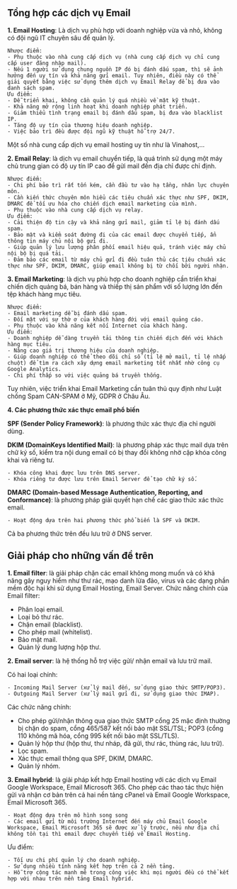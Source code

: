 **Tổng hợp các dịch vụ Email**
-
**1. Email Hosting**: Là dịch vụ phù hợp với doanh nghiệp vừa và nhỏ, không có đội ngũ IT chuyên sâu để quản lý.

    Nhược điểm: 
    - Phụ thuộc vào nhà cung cấp dịch vụ (nhà cung cấp dịch vụ chỉ cung cấp user đăng nhập mail).
    - Nếu 1 người sử dụng chung nguồn IP đó bị đánh dấu spam, thì sẽ ảnh hưởng đến uy tín và khả năng gửi email. Tuy nhiên, điều này có thể giải quyết bằng việc sử dụng thêm dịch vụ Email Relay để bị đưa vào danh sách spam.
    Ưu điểm: 
    - Dễ triển khai, không cần quản lý quá nhiều về mặt kỹ thuật.
    - Khả năng mở rộng linh hoạt khi doanh nghiệp phát triển.
    - Giảm thiểu tình trạng email bị đánh dấu spam, bị đưa vào blacklist IP.
    - Tăng độ uy tín của thương hiệu doanh nghiệp.
    - Việc bảo trì đều được đội ngũ kỹ thuật hỗ trợ 24/7.
    
Một số nhà cung cấp dịch vụ email hosting uy tín như là Vinahost,...

**2. Email Relay**: là dịch vụ email chuyển tiếp, là quá trình sử dụng một máy chủ trung gian có độ uy tín IP cao để gửi mail đến địa chỉ được chỉ định.

    Nhược điểm:
    - Chi phí bảo trì rất tốn kém, cần đầu tư vào hạ tầng, nhân lực chuyên môn.
    - Cần kiến thức chuyên môn hiểu các tiêu chuẩn xác thực như SPF, DKIM, DMARC để tối ưu hóa cho chiến dịch email marketing của mình.
    - Phụ thuộc vào nhà cung cấp dịch vụ relay.
    Ưu điểm:
    - Cải thiện độ tin cậy và khả năng gửi mail, giảm tỉ lệ bị đánh dấu spam.
    - Bảo mật và kiểm soát đường đi của các email được chuyển tiếp, ẩn thông tin máy chủ nội bộ gửi đi.
    - Giúp quản lý lưu lượng phân phối email hiệu quả, tránh việc máy chủ nội bộ bị quá tải.
    - Đảm bảo các email từ máy chủ gửi đi đều tuân thủ các tiêu chuẩn xác thực như SPF, DKIM, DMARC, giúp email không bị từ chối bởi người nhận.

**3. Email Marketing**: là dịch vụ phù hợp cho doanh nghiệp cần triển khai chiến dịch quảng bá, bán hàng và thiếp thị sản phẩm với số lượng lớn đến tệp khách hàng mục tiêu.

    Nhược điểm:
    - Email marketing dễ bị đánh dấu spam.
    - Đối mặt với sự thờ ơ của khách hàng đới với email quảng cáo.
    - Phụ thuộc vào khả năng kết nối Internet của khách hàng.
    Ưu điểm:
    - Doanh nghiệp dễ dàng truyền tải thông tin chiến dịch đến với khách hàng mục tiêu.
    - Nâng cao giá trị thương hiệu của doanh nghiệp. 
    - Giúp doanh nghiệp có thể theo dõi chỉ số (tỉ lệ mở mail, tỉ lệ nhấp chuột) để tìm ra cách xây dựng email marketing tốt nhất nhờ công cụ Google Analytics.
    - Chi phí thấp so với việc quảng bá truyền thống.

Tuy nhiên, việc triển khai Email Marketing cần tuân thủ quy định như Luật chống Spam CAN-SPAM ở Mỹ, GDPR ở Châu Âu.

**4. Các phương thức xác thực email phổ biến**

**SPF (Sender Policy Framework)**: là phương thức xác thực địa chỉ người dùng.

**DKIM (DomainKeys Identified Mail)**: là phương pháp xác thực mail dựa trên chữ ký số, kiểm tra nội dung email có bị thay đổi không nhờ cặp khóa công khai và riêng tư.

    - Khóa công khai được lưu trên DNS server.
    - Khóa riêng tư được lưu trên Email Server để tạo chữ ký số.

**DMARC (Domain-based Message Authentication, Reporting, and Conformance)**: là phương pháp giải quyết hạn chế các giao thức xác thức email.

    - Hoạt động dựa trên hai phương thức phổ biến là SPF và DKIM.
     
Cả ba phương thức trên đều lưu trữ ở DNS server.

**Giải pháp cho những vấn đề trên**
-
**1. Email filter**: là giải pháp chặn các email không mong muốn và có khả năng gây nguy hiểm như thư rác, mạo danh lừa đảo, virus và các dạng phần mềm độc hại khi sử dụng Email Hosting, Email Server. Chức năng chính của Email filter:

- Phân loại email.
- Loại bỏ thư rác.
- Chặn email (blacklist).
- Cho phép mail (whitelist).
- Bảo mật mail.
- Quản lý dung lượng hộp thư.

**2. Email server**: là hệ thống hỗ trợ việc gửi/ nhận email và lưu trữ mail.

Có hai loại chính: 

    - Incoming Mail Server (xử lý mail đến, sử dụng giao thức SMTP/POP3).
    - Outgoing Mail Server (xử lý mail gửi đi, sử dụng giao thức IMAP).

Các chức năng chính: 
- Cho phép gửi/nhận thông qua giao thức SMTP
cổng 25 mặc định thường bị chặn do spam, cổng 465/587 kết nối bảo mật SSL/TSL; POP3 (cổng 110 không mã hóa, cổng 995 kết nối bảo mật SSL/TLS).
- Quản lý hộp thư (hộp thư, thư nháp, đã gửi, thư rác, thùng rác, lưu trữ).
- Lọc spam.
- Xác thực email thông qua SPF, DKIM, DMARC.
- Quản lý nhóm.

**3. Email hybrid**: là giải pháp kết hợp Email hosting với các dịch vụ Email Google Workspace, Email Microsoft 365. Cho phép các thao tác thực hiện gửi và nhận cơ bản trên cả hai nền tảng cPanel và Email Google Workspace, Email Microsoft 365.

    - Hoạt động dựa trên mô hình song song 
    - Các email gửi từ môi trường Internet đến máy chủ Email Google Workspace, Email Microsoft 365 sẽ được xử lý trước, nếu như địa chỉ không tồn tại thì email được chuyển tiếp về Email Hosting.
    
 Ưu điểm:
 
    - Tối ưu chi phí quản lý cho doanh nghiệp.
    - Sử dụng nhiều tính năng kết hợp trên cả 2 nền tảng.
    - Hỗ trợ cộng tác mạnh mẽ trong công việc khi mọi người đều có thể kết hợp với nhau trên nền tảng Email hybrid.

